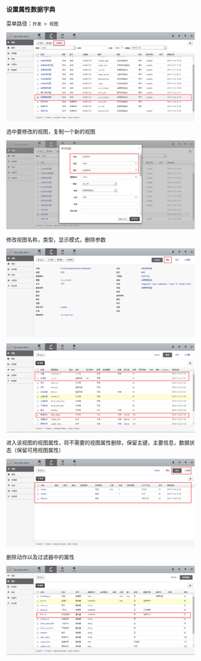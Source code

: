 ### 设置属性数据字典

菜单路径：` 开发 > 视图 `

![PNG](..\images\advanced\2.png)

选中要修改的视图，复制一个新的视图

![PNG](..\images\advanced\3.png)

修改视图名称，类型，显示模式，删除参数

![PNG](..\images\advanced\4.png)

![PNG](..\images\advanced\5.png)

进入该视图的视图属性，将不需要的视图属性删除，保留主键，主要信息，数据状态（保留可用视图属性）

![PNG](..\images\advanced\6.png)

删除动作以及过滤器中的属性

![PNG](..\images\advanced\7.png)